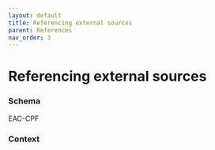 ```yaml
---
layout: default
title: Referencing external sources
parent: References
nav_order: 3
---
```


# Referencing external sources
### Schema
EAC-CPF
### Context
